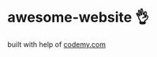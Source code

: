 # awesome-website :ok_hand:                                                                                                                                                                                                                                                                         
built with help of <a href="http://johnelder.com/">codemy.com</a>
